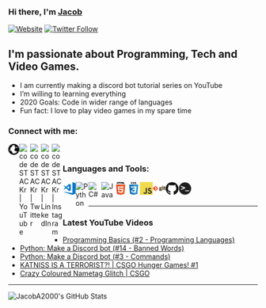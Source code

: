 ### Hi there, I'm [Jacob][website]

[![Website](https://img.shields.io/website?label=jacoballen.co.uk&style=for-the-badge&url=https://jacoballen.co.uk)](https://jacoballen.co.uk)
[![Twitter Follow](https://img.shields.io/twitter/follow/notjacoballen?color=1DA1F2&logo=twitter&style=for-the-badge)](https://twitter.com/intent/follow?original_referer=https%3A%2F%2Fgithub.com%2Fnotjacoballen&screen_name=notjacoballen)

## I'm passionate about Programming, Tech and Video Games.

- I am currently making a discord bot tutorial series on YouTube
- I’m willing to learning everything
- 2020 Goals: Code in wider range of languages
- Fun fact: I love to play video games in my spare time

### Connect with me:

[<img align="left" alt="codeSTACKr.com" width="22px" src="https://raw.githubusercontent.com/iconic/open-iconic/master/svg/globe.svg" />][website]
[<img align="left" alt="codeSTACKr | YouTube" width="22px" src="https://cdn.jsdelivr.net/npm/simple-icons@v3/icons/youtube.svg" />][youtube]
[<img align="left" alt="codeSTACKr | Twitter" width="22px" src="https://cdn.jsdelivr.net/npm/simple-icons@v3/icons/twitter.svg" />][twitter]
[<img align="left" alt="codeSTACKr | LinkedIn" width="22px" src="https://cdn.jsdelivr.net/npm/simple-icons@v3/icons/linkedin.svg" />][linkedin]
[<img align="left" alt="codeSTACKr | Instagram" width="22px" src="https://cdn.jsdelivr.net/npm/simple-icons@v3/icons/instagram.svg" />][instagram]

<br />

### Languages and Tools:

<img align="left" alt="Visual Studio Code" width="26px" src="https://raw.githubusercontent.com/github/explore/80688e429a7d4ef2fca1e82350fe8e3517d3494d/topics/visual-studio-code/visual-studio-code.png" />
<img align="left" alt="Python" width="26px" src="https://upload.wikimedia.org/wikipedia/commons/thumb/c/c3/Python-logo-notext.svg/768px-Python-logo-notext.svg.png" />
<img align="left" alt="C#" width="26px" src="https://upload.wikimedia.org/wikipedia/commons/thumb/7/7a/C_Sharp_logo.svg/1200px-C_Sharp_logo.svg.png" />
<img align="left" alt="Java" width="26px" src="https://www.iconfinder.com/data/icons/logos-and-brands/512/181_Java_logo_logos-512.png" />
<img align="left" alt="HTML5" width="26px" src="https://raw.githubusercontent.com/github/explore/80688e429a7d4ef2fca1e82350fe8e3517d3494d/topics/html/html.png" />
<img align="left" alt="CSS3" width="26px" src="https://raw.githubusercontent.com/github/explore/80688e429a7d4ef2fca1e82350fe8e3517d3494d/topics/css/css.png" />
<img align="left" alt="JavaScript" width="26px" src="https://raw.githubusercontent.com/github/explore/80688e429a7d4ef2fca1e82350fe8e3517d3494d/topics/javascript/javascript.png" />
<img align="left" alt="Git" width="26px" src="https://raw.githubusercontent.com/github/explore/80688e429a7d4ef2fca1e82350fe8e3517d3494d/topics/git/git.png" />
<img align="left" alt="GitHub" width="26px" src="https://raw.githubusercontent.com/github/explore/78df643247d429f6cc873026c0622819ad797942/topics/github/github.png" />
<img align="left" alt="Terminal" width="26px" src="https://raw.githubusercontent.com/github/explore/80688e429a7d4ef2fca1e82350fe8e3517d3494d/topics/terminal/terminal.png" />

<br />
<br />

---

### Latest YouTube Videos
<!-- YOUTUBE:START -->
- [Programming Basics (#2 - Programming Languages)](https://www.youtube.com/watch?v=M8OFPXZdd28)
- [Python: Make a Discord bot (#14 - Banned Words)](https://www.youtube.com/watch?v=Asqvv73V8xo)
- [Python: Make a Discord bot (#3 - Commands)](https://www.youtube.com/watch?v=bq80J5rh4Cc)
- [KATNISS IS A TERRORIST?! | CSGO Hunger Games! #1](https://www.youtube.com/watch?v=5flu2O9bhRo)
- [Crazy Coloured Nametag Glitch | CSGO](https://www.youtube.com/watch?v=tJytwR5UzK8)
<!-- YOUTUBE:END -->

---

<img align="left" alt="JacobA2000's GitHub Stats" src="https://github-readme-stats.vercel.app/api?username=JacobA2000&show_icons=true&hide_border=true">

[website]: https://www.jacoballen.co.uk
[twitter]: https://twitter.com/notjacoballen
[youtube]: https://www.youtube.com/channel/UCl81IQbArFVCcPpYSPi9dUA
[instagram]: https://instagram.com/j_allen2000
[linkedin]: https://www.linkedin.com/in/jacob-allen-4654221b8/